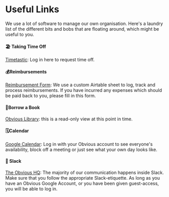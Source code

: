 # Useful Links

We use a lot of software to manage our own organisation. Here's a laundry list of the different bits and bobs that are floating around, which might be useful to you.

#### 🏖 Taking Time Off

[Timetastic](https://app.timetastic.co.uk/wallchart): Log in here to request time off.

#### 💰Reimbursements

[Reimbursement Form](https://airtable.com/shr5G5ZUPkbYIPeac): We use a custom Airtable sheet to log, track and process reimbursements. If you have incurred any expenses which should be paid back to you, please fill in this form. 

#### 📔Borrow a Book

[Obvious Library](https://airtable.com/shr9bjAqUqqpY8pWp/tblfcet3KFsNkVINQ?blocks=hide): this is a read-only view at this point in time.

#### 🗓Calendar

[Google Calendar](https://calendar.obvious.in/): Log in with your Obvious account to see everyone's availability, block off a meeting or just see what your own day looks like.

#### 💬 Slack

[The Obvious HQ](https://obvious-hq.slack.com/): The majority of our communication happens inside Slack. Make sure that you follow the appropriate Slack-etiquette. As long as you have an Obvious Google Account, or you have been given guest-access, you will be able to log in.

